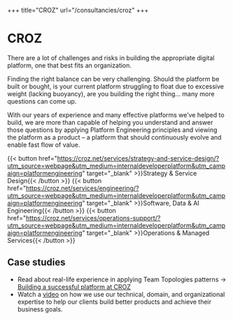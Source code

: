 +++
title="CROZ"
url="/consultancies/croz"
+++

# CROZ

There are a lot of challenges and risks in building the appropriate digital platform, one that best fits an organization. 

Finding the right balance can be very challenging. Should the platform be built or bought, is your current platform struggling to float due to excessive weight (lacking buoyancy), are you building the right thing… many more questions can come up.

With our years of experience and many effective platforms we’ve helped to build, we are more than capable of helping you understand and answer those questions by applying Platform Engineering principles and viewing the platform as a product – a platform that should continuously evolve and enable fast flow of value.

{{< button href="https://croz.net/services/strategy-and-service-design/?utm_source=webpage&utm_medium=internaldeveloperplatform&utm_campaign=platformengineering" target="_blank" >}}Strategy & Service Design{{< /button >}}
{{< button href="https://croz.net/services/engineering/?utm_source=webpage&utm_medium=internaldeveloperplatform&utm_campaign=platformengineering" target="_blank" >}}Software, Data & AI Engineering{{< /button >}}
{{< button href="https://croz.net/services/operations-support/?utm_source=webpage&utm_medium=internaldeveloperplatform&utm_campaign=platformengineering" target="_blank" >}}Operations & Managed Services{{< /button >}}

## Case studies

- Read about real-life experience in applying Team Topologies patterns -> [Building a successful platform at CROZ](https://teamtopologies.com/industry-examples/building-a-successful-platform-team-at-croz)
- Watch a [video](https://videos.itrevolution.com/watch/549298069) on how we use our technical, domain, and organizational expertise to help our clients build better products and achieve their business goals.
